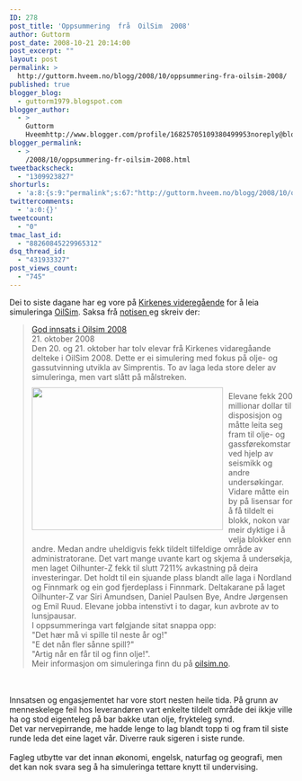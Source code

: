```yaml
---
ID: 278
post_title: 'Oppsummering  frå  OilSim  2008'
author: Guttorm
post_date: 2008-10-21 20:14:00
post_excerpt: ""
layout: post
permalink: >
  http://guttorm.hveem.no/blogg/2008/10/oppsummering-fra-oilsim-2008/
published: true
blogger_blog:
  - guttorm1979.blogspot.com
blogger_author:
  - >
    Guttorm
    Hveemhttp://www.blogger.com/profile/16825705109380499953noreply@blogger.com
blogger_permalink:
  - >
    /2008/10/oppsummering-fr-oilsim-2008.html
tweetbackscheck:
  - "1309923827"
shorturls:
  - 'a:8:{s:9:"permalink";s:67:"http://guttorm.hveem.no/blogg/2008/10/oppsummering-fra-oilsim-2008/";s:7:"tinyurl";s:25:"http://tinyurl.com/adcvbb";s:4:"isgd";s:17:"http://is.gd/h9mp";s:5:"bitly";s:18:"http://bit.ly/Enb1";s:5:"snipr";s:22:"http://snipr.com/aow67";s:5:"snurl";s:22:"http://snurl.com/aow67";s:7:"snipurl";s:24:"http://snipurl.com/aow67";s:4:"trim";s:17:"http://tr.im/ciu2";}'
twittercomments:
  - 'a:0:{}'
tweetcount:
  - "0"
tmac_last_id:
  - "88260845229965312"
dsq_thread_id:
  - "431933327"
post_views_count:
  - "745"
---
```

<div xmlns='http://www.w3.org/1999/xhtml'>Dei to siste dagane har eg vore på <a href='http://www.kirkenes.vgs.no'>Kirkenes videregående</a> for å leia simuleringa <a href='http://www.oilsim.com'>OilSim</a>. Saksa frå <a href='http://www.kirkenes.vgs.no/default.aspx?mid=336&amp;nid=2420'>notisen </a>eg skreiv der:<br/><blockquote><a href='http://www.kirkenes.vgs.no/default.aspx?mid=336&amp;nid=2420'>God innsats i Oilsim 2008</a><br/>21. oktober 2008<br/>Den 20. og 21. oktober har tolv elevar frå Kirkenes vidaregåande delteke i OilSim 2008. Dette er ei simulering med fokus på olje- og gassutvinning utvikla av Simprentis. To av laga leda store deler av simuleringa, men vart slått på målstreken.<br/> <img height='254' width='340' src='http://www.kirkenes.vgs.no//grafikk/www.kirkenes.vgs.no/Oilsim2008%20006.jpg' style='max-width: 800px; float: left; margin-top: 10px; margin-bottom: 10px; margin-right: 10px;'/><br/>Elevane fekk 200 millionar dollar til disposisjon og måtte leita seg fram til olje- og gassførekomstar ved hjelp av seismikk og andre undersøkingar. Vidare måtte ein by på lisensar for å få tildelt ei blokk, nokon var meir dyktige i å velja blokker enn andre. Medan andre uheldigvis fekk tildelt tilfeldige område av administratorane. Det vart mange uvante kart og skjema å undersøkja, men laget Oilhunter-Z fekk til slutt 7211% avkastning på deira investeringar. Det holdt til ein sjuande plass blandt alle laga i Nordland og Finnmark og ein god fjerdeplass i Finnmark. Deltakarane på laget Oilhunter-Z var Siri Amundsen, Daniel Paulsen Bye, Andre Jørgensen og Emil Ruud. Elevane jobba intenstivt i to dagar, kun avbrote av to lunsjpausar. <br/>I oppsummeringa vart følgjande sitat snappa opp: <br/>"Det hær må vi spille til neste år og!" <br/>"E det nån fler sånne spill?" <br/>"Artig når en får til og finn olje!". <br/>Meir informasjon om simuleringa finn du på <a href='http://www.oilsim.no'>oilsim.no</a>.</blockquote><br/><br/>Innsatsen og engasjementet har vore stort nesten heile tida. På grunn av menneskelege feil hos leverandøren vart enkelte tildelt område dei ikkje ville ha og stod eigenteleg på bar bakke utan olje, frykteleg synd.<br/>Det var nervepirrande, me hadde lenge to lag blandt topp ti og fram til siste runde leda det eine laget vår. Diverre rauk sigeren i siste runde.<br/><br/>Fagleg utbytte var det innan økonomi, engelsk, naturfag og geografi, men det kan nok svara seg å ha simuleringa tettare knytt til undervising.<br/></div>